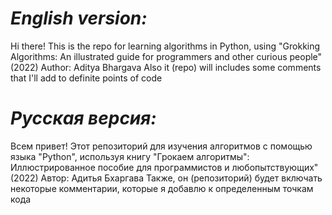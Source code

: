 # <i>English version:</i>


Hi there!
This is the repo for learning algorithms in Python, using "Grokking Algorithms: An illustrated guide for programmers and other curious people" (2022)
Author: Aditya Bhargava
Also it (repo) will includes some comments that I'll add to definite points of code


# <i>Русская версия:</i>


Всем привет!
Этот репозиторий для изучения алгоритмов с помощью языка "Python", используя книгу "Грокаем алгоритмы": Иллюстрированное пособие для программистов и любопытствующих" (2022)
Автор: Адитья Бхаргава
Также, он (репозиторий) будет включать некоторые комментарии, которые я добавлю к определенным точкам кода
